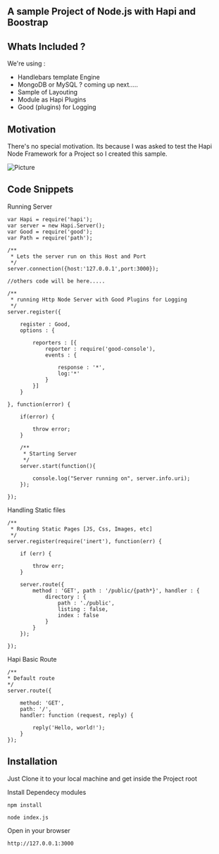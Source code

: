 ## A sample Project of Node.js with Hapi and Boostrap


## Whats Included ? 

We're using :

* Handlebars template Engine
* MongoDB or MySQL ? coming up next.....
* Sample of Layouting
* Module as Hapi Plugins
* Good (plugins) for Logging

## Motivation

There's no special motivation. Its because I was asked to test the Hapi Node Framework for a Project so I created this sample.

![Picture](https://raw.githubusercontent.com/codetrash/hapi-project/master/public/images/hapi-project.png)

## Code Snippets

Running Server

```
var Hapi = require('hapi');
var server = new Hapi.Server();
var Good = require('good');
var Path = require('path');

/**
 * Lets the server run on this Host and Port
 */
server.connection({host:'127.0.0.1',port:3000});

//others code will be here.....

/**
 * running Http Node Server with Good Plugins for Logging  
 */
server.register({
	
	register : Good,
	options : {
		
		reporters : [{
			reporter : require('good-console'),
			events : {
				
				response : '*',
				log:'*'
			}
		}]
	}
	
}, function(error) {
	
	if(error) {
		
		throw error;
	}
	
	/**
	 * Starting Server
	 */
	server.start(function(){
	
		console.log("Server running on", server.info.uri);
	});
	
});
```

Handling Static files

```
/**
 * Routing Static Pages [JS, Css, Images, etc]
 */
server.register(require('inert'), function(err) {
	
	if (err) {
		
		throw err;
	}
	
	server.route({
		method : 'GET', path : '/public/{path*}', handler : {
			directory : {
				path : './public',
				listing : false,
				index : false
			}
		}
	});
	
});
```

Hapi Basic Route
```
/**
* Default route
*/
server.route({
	
    method: 'GET',
    path: '/',
    handler: function (request, reply) {
		
        reply('Hello, world!');
    }
});
```


## Installation

Just Clone it to your local machine and get inside the Project root

Install Dependecy modules

``` npm install ```

``` node index.js ```

Open in your browser

``` http://127.0.0.1:3000 ```


